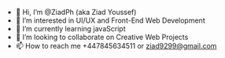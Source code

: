 - 👋 Hi, I’m @ZiadPh (aka Ziad Youssef)
- 👀 I’m interested in UI/UX and Front-End Web Development
- 🌱 I’m currently learning javaScript
- 💞️ I’m looking to collaborate on Creative Web Projects
- 📫 How to reach me +447845634511 or ziad9299@gmail.com

<!---
ZiadPh/ZiadPh is a ✨ special ✨ repository because its `README.md` (this file) appears on your GitHub profile.
You can click the Preview link to take a look at your changes.
--->
